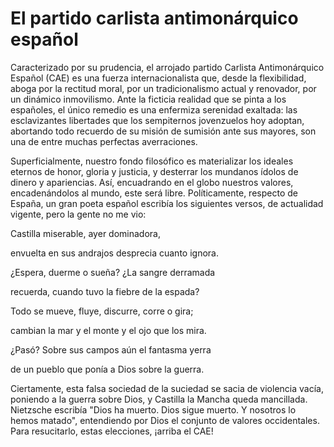 # El partido carlista antimonárquico español

Caracterizado por su prudencia, el arrojado partido Carlista Antimonárquico Español (CAE) es una fuerza internacionalista que, desde la flexibilidad, aboga por la rectitud moral, por un tradicionalismo actual y renovador, por un dinámico inmovilismo. Ante la ficticia realidad que se pinta a los españoles, el único remedio es una enfermiza serenidad exaltada: las esclavizantes libertades que los sempiternos jovenzuelos hoy adoptan, abortando todo recuerdo de su misión de sumisión ante sus mayores, son una de entre muchas perfectas averraciones.



Superficialmente, nuestro fondo filosófico es materializar los ideales eternos de honor, gloria y justicia, y desterrar los mundanos ídolos de dinero y apariencias. Así, encuadrando en el globo nuestros valores, encadenándolos al mundo, este será libre. Políticamente, respecto de España, un gran poeta español escribía los siguientes versos, de actualidad vigente, pero la gente no me vio:



Castilla miserable, ayer dominadora,

envuelta en sus andrajos desprecia cuanto ignora.

¿Espera, duerme o sueña? ¿La sangre derramada

recuerda, cuando tuvo la fiebre de la espada?

Todo se mueve, fluye, discurre, corre o gira;

cambian la mar y el monte y el ojo que los mira.

¿Pasó? Sobre sus campos aún el fantasma yerra

de un pueblo que ponía a Dios sobre la guerra.



Ciertamente, esta falsa sociedad de la suciedad se sacia de violencia vacía, poniendo a la guerra sobre Dios, y Castilla la Mancha queda mancillada. Nietzsche escribía "Dios ha muerto. Dios sigue muerto. Y nosotros lo hemos matado", entendiendo por Dios el conjunto de valores occidentales. Para resucitarlo, estas elecciones, ¡arriba el CAE!
